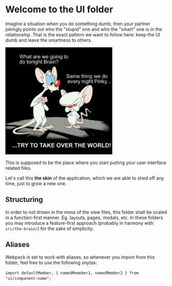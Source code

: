 # Welcome to the UI folder

Imagine a situation when you do something dumb, then your partner jokingly points out
who the "stupid" one and who the "smart" one is in the relationship. That is the exact
pattern we want to follow here: keep the UI dumb and leave the smartness to others.

![Pinky and The Brain](../documentation/images/pinky-and-the-brain.jpg "Pinky and The Brain")
 
This is supposed to be the place where you start putting your user interface related files.

Let's call this **the skin** of the application, which we are able to shed off any time, 
just to grow a new one.

## Structuring

In order to not drown in the mess of the view files, this folder shall be scaled
in a function-first manner. Eg. layouts, pages, modals, etc. In these folders you may
introduce a feature-first approach (probably in harmony with ```src/the-brain/```) for the 
sake of simplicity.

## Aliases

Webpack is set to work with aliases, so whenever you import from this folder, feel free
to use the following snytax:

```import defaultMember, { namedMemeber1, namedMember2 } from "ui/component-name";```